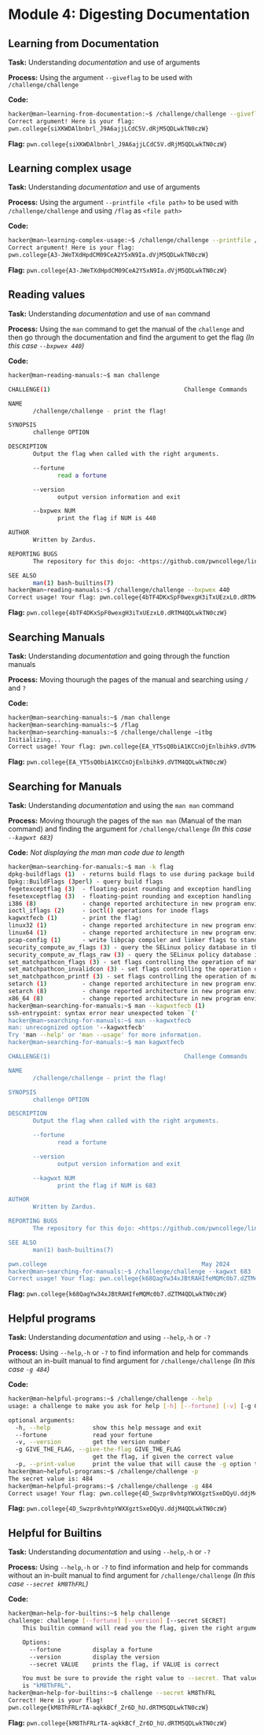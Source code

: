 # Module 4: Digesting Documentation
## Learning from Documentation

**Task:** Understanding _documentation_ and use of arguments

**Process:** Using the argument `--giveflag` to be used with `/challenge/challenge`

**Code:**</br>
```bash
hacker@man~learning-from-documentation:~$ /challenge/challenge --giveflag
Correct argument! Here is your flag:
pwn.college{siXKWDAlbnbrl_J9A6ajjLCdC5V.dRjM5QDLwkTN0czW}
```


**Flag:** `pwn.college{siXKWDAlbnbrl_J9A6ajjLCdC5V.dRjM5QDLwkTN0czW}`
</br>

## Learning complex usage

**Task:** Understanding _documentation_ and use of arguments

**Process:** Using the argument `--printfile <file path>` to be used with `/challenge/challenge` and using `/flag` as `<file path>`

**Code:**</br>
```bash
hacker@man~learning-complex-usage:~$ /challenge/challenge --printfile /flag
Correct argument! Here is your flag:
pwn.college{A3-JWeTXdHpdCM09CeA2Y5xN9Ia.dVjM5QDLwkTN0czW}
```


**Flag:** `pwn.college{A3-JWeTXdHpdCM09CeA2Y5xN9Ia.dVjM5QDLwkTN0czW}`
</br>

## Reading values

**Task:** Understanding _documentation_ and use of `man` command

**Process:** Using the `man` command to get the manual of the `challenge` and then go through the documentation and find the argument to get the flag _(In this case `--bxpwex 440`)_

**Code:**</br>
```bash
hacker@man~reading-manuals:~$ man challenge

CHALLENGE(1)                                      Challenge Commands                                     CHALLENGE(1)

NAME
       /challenge/challenge - print the flag!

SYNOPSIS
       challenge OPTION

DESCRIPTION
       Output the flag when called with the right arguments.

       --fortune
              read a fortune

       --version
              output version information and exit

       --bxpwex NUM
              print the flag if NUM is 440

AUTHOR
       Written by Zardus.

REPORTING BUGS
       The repository for this dojo: <https://github.com/pwncollege/linux-luminarium/>

SEE ALSO
       man(1) bash-builtins(7)
hacker@man~reading-manuals:~$ /challenge/challenge --bxpwex 440
Correct usage! Your flag: pwn.college{4bTF4DKxSpF0wexgH3iTxUEzxL0.dRTM4QDLwkTN0czW}
```


**Flag:** `pwn.college{4bTF4DKxSpF0wexgH3iTxUEzxL0.dRTM4QDLwkTN0czW}`
</br>

## Searching Manuals

**Task:** Understanding _documentation_ and going through the function manuals

**Process:** Moving thourugh the pages of the manual and searching using `/` and `?`

**Code:**</br>
```bash
hacker@man~searching-manuals:~$ /man challenge
hacker@man~searching-manuals:~$ /flag
hacker@man~searching-manuals:~$ /challenge/challenge –itbg
Initializing...
Correct usage! Your flag: pwn.college{EA_YT5sQ0biA1KCCnOjEnlbihk9.dVTM4QDLwkTN0czW}
```


**Flag:** `pwn.college{EA_YT5sQ0biA1KCCnOjEnlbihk9.dVTM4QDLwkTN0czW}`
</br>

## Searching for Manuals

**Task:** Understanding _documentation_ and using the `man man` command

**Process:** Moving thourugh the pages of the `man man` (Manual of the man command) and finding the argument for `/challenge/challenge` _(In this case `--kagwxt 683`)_

**Code:** _Not displaying the man man code due to length_
</br>
```bash
hacker@man~searching-for-manuals:~$ man -k flag
dpkg-buildflags (1)  - returns build flags to use during package build
Dpkg::BuildFlags (3perl) - query build flags
fegetexceptflag (3)  - floating-point rounding and exception handling
fesetexceptflag (3)  - floating-point rounding and exception handling
i386 (8)             - change reported architecture in new program environment and/or set personality flags
ioctl_iflags (2)     - ioctl() operations for inode flags
kagwxtfecb (1)       - print the flag!
linux32 (1)          - change reported architecture in new program environment and/or set personality flags
linux64 (1)          - change reported architecture in new program environment and/or set personality flags
pcap-config (1)      - write libpcap compiler and linker flags to standard output
security_compute_av_flags (3) - query the SELinux policy database in the kernel
security_compute_av_flags_raw (3) - query the SELinux policy database in the kernel
set_matchpathcon_flags (3) - set flags controlling the operation of matchpathcon or matchpathcon_index and configure ...
set_matchpathcon_invalidcon (3) - set flags controlling the operation of matchpathcon or matchpathcon_index and confi...
set_matchpathcon_printf (3) - set flags controlling the operation of matchpathcon or matchpathcon_index and configure...
setarch (1)          - change reported architecture in new program environment and/or set personality flags
setarch (8)          - change reported architecture in new program environment and/or set personality flags
x86_64 (8)           - change reported architecture in new program environment and/or set personality flags
hacker@man~searching-for-manuals:~$ man --kagwxtfecb (1)
ssh-entrypoint: syntax error near unexpected token `('
hacker@man~searching-for-manuals:~$ man --kagwxtfecb
man: unrecognized option '--kagwxtfecb'
Try 'man --help' or 'man --usage' for more information.
hacker@man~searching-for-manuals:~$ man kagwxtfecb

CHALLENGE(1)                                      Challenge Commands                                     CHALLENGE(1)

NAME
       /challenge/challenge - print the flag!

SYNOPSIS
       challenge OPTION

DESCRIPTION
       Output the flag when called with the right arguments.

       --fortune
              read a fortune

       --version
              output version information and exit

       --kagwxt NUM
              print the flag if NUM is 683

AUTHOR
       Written by Zardus.

REPORTING BUGS
       The repository for this dojo: <https://github.com/pwncollege/linux-luminarium/>

SEE ALSO
       man(1) bash-builtins(7)

pwn.college                                            May 2024                                          CHALLENGE(1)
hacker@man~searching-for-manuals:~$ /challenge/challenge --kagwxt 683
Correct usage! Your flag: pwn.college{k68QagYw34xJBtRAHIfeMQMc0b7.dZTM4QDLwkTN0czW}

```


**Flag:** `pwn.college{k68QagYw34xJBtRAHIfeMQMc0b7.dZTM4QDLwkTN0czW}`
</br>

## Helpful programs

**Task:** Understanding _documentation_ and using `--help`,`-h` or `-?` 

**Process:** Using `--help`,`-h` or `-?` to find information and help for commands without an in-built manual to find argument for `/challenge/challenge`  _(In this case `-g 484`)_

**Code:**</br>
```bash
hacker@man~helpful-programs:~$ /challenge/challenge --help
usage: a challenge to make you ask for help [-h] [--fortune] [-v] [-g GIVE_THE_FLAG] [-p]

optional arguments:
  -h, --help            show this help message and exit
  --fortune             read your fortune
  -v, --version         get the version number
  -g GIVE_THE_FLAG, --give-the-flag GIVE_THE_FLAG
                        get the flag, if given the correct value
  -p, --print-value     print the value that will cause the -g option to give you the flag
hacker@man~helpful-programs:~$ /challenge/challenge -p
The secret value is: 484
hacker@man~helpful-programs:~$ /challenge/challenge -g 484
Correct usage! Your flag: pwn.college{4D_Swzpr8vhtpYWXXgztSxeDQyU.ddjM4QDLwkTN0czW}
```


**Flag:** `pwn.college{4D_Swzpr8vhtpYWXXgztSxeDQyU.ddjM4QDLwkTN0czW}`
</br>


## Helpful for Builtins

**Task:** Understanding _documentation_ and using `--help`,`-h` or `-?` 

**Process:** Using `--help`,`-h` or `-?` to find information and help for commands without an in-built manual to find argument for `/challenge/challenge`  _(In this case `--secret kM8ThFRL`)_

**Code:**</br>
```bash
hacker@man~help-for-builtins:~$ help challenge
challenge: challenge [--fortune] [--version] [--secret SECRET]
    This builtin command will read you the flag, given the right arguments!

    Options:
      --fortune         display a fortune
      --version         display the version
      --secret VALUE    prints the flag, if VALUE is correct

    You must be sure to provide the right value to --secret. That value
    is "kM8ThFRL".
hacker@man~help-for-builtins:~$ challenge --secret kM8ThFRL
Correct! Here is your flag!
pwn.college{kM8ThFRLrTA-aqkkBCf_Zr6D_hU.dRTM5QDLwkTN0czW}
```


**Flag:** `pwn.college{kM8ThFRLrTA-aqkkBCf_Zr6D_hU.dRTM5QDLwkTN0czW}`
</br>
